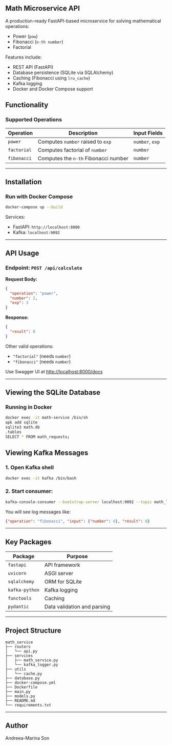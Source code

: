 ## Math Microservice API

A production-ready FastAPI-based microservice for solving mathematical operations:

* Power (`pow`)
* Fibonacci (`n-th number`)
* Factorial

Features include:

* REST API (FastAPI)
* Database persistence (SQLite via SQLAlchemy)
* Caching (Fibonacci using `lru_cache`)
* Kafka logging
* Docker and Docker Compose support

## Functionality

### Supported Operations

| Operation   | Description                           | Input Fields        |
| ----------- | ------------------------------------- | ------------------- |
| `power`     | Computes `number` raised to `exp` | `number`, `exp` |
| `factorial` | Computes factorial of `number`        | `number`            |
| `fibonacci` | Computes the `n-th` Fibonacci number  | `number`            |

---

## Installation

### Run with Docker Compose

```bash
docker-compose up --build
```

Services:

* FastAPI: `http://localhost:8000`
* Kafka: `localhost:9092`

---

## API Usage

### Endpoint: `POST /api/calculate`

**Request Body:**

```json
{
  "operation": "power",
  "number": 2,
  "exp": 3
}
```

**Response:**

```json
{
  "result": 8
}
```

Other valid operations:

* `"factorial"` (needs `number`)
* `"fibonacci"` (needs `number`)

Use Swagger UI at [http://localhost:8000/docs](http://localhost:8000/docs)

---

## Viewing the SQLite Database

### Running in Docker

```bash
docker exec -it math-service /bin/sh
apk add sqlite
sqlite3 math.db
.tables
SELECT * FROM math_requests;
```

## Viewing Kafka Messages

### 1. Open Kafka shell

```bash
docker exec -it kafka /bin/bash
```

### 2. Start consumer:

```bash
kafka-console-consumer --bootstrap-server localhost:9092 --topic math_logs --from-beginning
```

You will see log messages like:

```json
{"operation": "fibonacci", "input": {"number": 6}, "result": 8}
```

---

## Key Packages

| Package                             | Purpose        |
| ----------------------------------- | -------------- |
| `fastapi`                           | API framework  |
| `uvicorn`                           | ASGI server    |
| `sqlalchemy`                        | ORM for SQLite |
| `kafka-python`                      | Kafka logging  |
| `functools`                         | Caching        |
| `pydantic`                          | Data validation and parsing |


---

## Project Structure

```
math_service
├── routers
│   └── api.py
├── services
│   ├── math_service.py
│   └── kafka_logger.py
├── utils
│   └── cache.py
├── database.py
├── docker-compose.yml
├── Dockerfile
├── main.py
├── models.py
├── README.md
└── requirements.txt
```

---

## Author

Andreea-Marina Son
